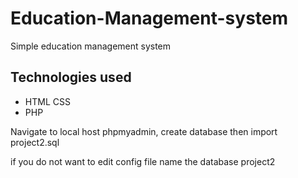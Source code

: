 # Education-Management-system
Simple education management system

## Technologies used

* HTML CSS
* PHP

Navigate to local host  phpmyadmin, create database then import project2.sql

if you do not want to edit config file name the database project2
